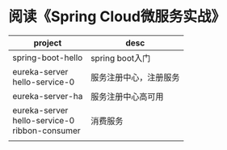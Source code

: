 # 阅读《Spring Cloud微服务实战》





|project|desc|
|--|--|
|spring-boot-hello|spring boot入门|
|eureka-server <br> hello-service-0|服务注册中心，注册服务|
|eureka-server-ha|服务注册中心高可用|
|eureka-server <br> hello-service-0<br>ribbon-consumer|消费服务|
|||




